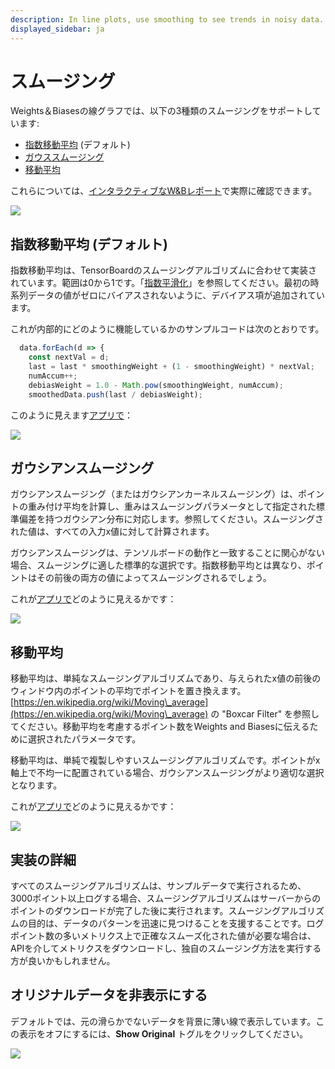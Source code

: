 ```yaml
---
description: In line plots, use smoothing to see trends in noisy data.
displayed_sidebar: ja
---
```


# スムージング

Weights＆Biasesの線グラフでは、以下の3種類のスムージングをサポートしています:

* [指数移動平均](smoothing.md#exponential-moving-average-default) (デフォルト)
* [ガウススムージング](smoothing.md#gaussian-smoothing)
* [移動平均](smoothing.md#running-average)

これらについては、[インタラクティブなW&Bレポート](https://wandb.ai/carey/smoothing-example/reports/W-B-Smoothing-Features--Vmlldzo1MzY3OTc)で実際に確認できます。

![](/images/app_ui/beamer_smoothing.gif)

## 指数移動平均 (デフォルト)

指数移動平均は、TensorBoardのスムージングアルゴリズムに合わせて実装されています。範囲は0から1です。「[指数平滑化](https://www.wikiwand.com/en/Exponential\_smoothing)」を参照してください。最初の時系列データの値がゼロにバイアスされないように、デバイアス項が追加されています。

これが内部的にどのように機能しているかのサンプルコードは次のとおりです。

```javascript
  data.forEach(d => {
    const nextVal = d;
    last = last * smoothingWeight + (1 - smoothingWeight) * nextVal;
    numAccum++;
    debiasWeight = 1.0 - Math.pow(smoothingWeight, numAccum);
    smoothedData.push(last / debiasWeight);
```
このように見えます[アプリで](https://wandb.ai/carey/smoothing-example/reports/W-B-Smoothing-Features--Vmlldzo1MzY3OTc)：

![](/images/app_ui/exponential_moving_average.png)

## ガウシアンスムージング

ガウシアンスムージング（またはガウシアンカーネルスムージング）は、ポイントの重み付け平均を計算し、重みはスムージングパラメータとして指定された標準偏差を持つガウシアン分布に対応します。参照してください。スムージングされた値は、すべての入力x値に対して計算されます。

ガウシアンスムージングは、テンソルボードの動作と一致することに関心がない場合、スムージングに適した標準的な選択です。指数移動平均とは異なり、ポイントはその前後の両方の値によってスムージングされるでしょう。

これが[アプリで](https://wandb.ai/carey/smoothing-example/reports/W-B-Smoothing-Features--Vmlldzo1MzY3OTc#3.-gaussian-smoothing)どのように見えるかです：

![](/images/app_ui/gaussian_smoothing.png)

## 移動平均

移動平均は、単純なスムージングアルゴリズムであり、与えられたx値の前後のウィンドウ内のポイントの平均でポイントを置き換えます。[https://en.wikipedia.org/wiki/Moving\_average](https://en.wikipedia.org/wiki/Moving\_average) の "Boxcar Filter" を参照してください。移動平均を考慮するポイント数をWeights and Biasesに伝えるために選択されたパラメータです。

移動平均は、単純で複製しやすいスムージングアルゴリズムです。ポイントがx軸上で不均一に配置されている場合、ガウシアンスムージングがより適切な選択となります。

これが[アプリで](https://wandb.ai/carey/smoothing-example/reports/W-B-Smoothing-Features--Vmlldzo1MzY3OTc#4.-running-average)どのように見えるかです：

![](/images/app_ui/running_average.png)

## 実装の詳細

すべてのスムージングアルゴリズムは、サンプルデータで実行されるため、3000ポイント以上ログする場合、スムージングアルゴリズムはサーバーからのポイントのダウンロードが完了した後に実行されます。スムージングアルゴリズムの目的は、データのパターンを迅速に見つけることを支援することです。ログポイント数の多いメトリクス上で正確なスムーズ化された値が必要な場合は、APIを介してメトリクスをダウンロードし、独自のスムージング方法を実行する方が良いかもしれません。

## オリジナルデータを非表示にする
デフォルトでは、元の滑らかでないデータを背景に薄い線で表示しています。この表示をオフにするには、**Show Original** トグルをクリックしてください。



![](/images/app_ui/demo_wandb_smoothing_turn_on_and_off_original_data.gif)